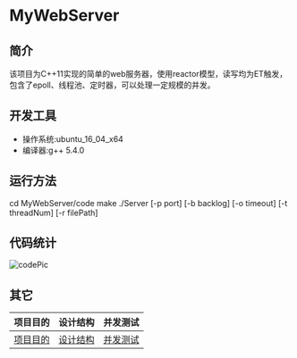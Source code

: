 # MyWebServer

## 简介
该项目为C++11实现的简单的web服务器，使用reactor模型，读写均为ET触发，包含了epoll、线程池、定时器，可以处理一定规模的并发。

## 开发工具
* 操作系统:ubuntu_16_04_x64
* 编译器:g++ 5.4.0

## 运行方法
cd MyWebServer/code
make
./Server  [-p   port]   [-b   backlog]   [-o   timeout]   [-t   threadNum]   [-r   filePath]

## 代码统计



![codePic](codePic.png)



## 其它

|         项目目的          |         设计结构          |         并发测试          |
| :-----------------------: | :-----------------------: | :-----------------------: |
| [项目目的](./项目目的.md) | [设计结构](./设计架构.md) | [并发测试](./并发测试.md) |








